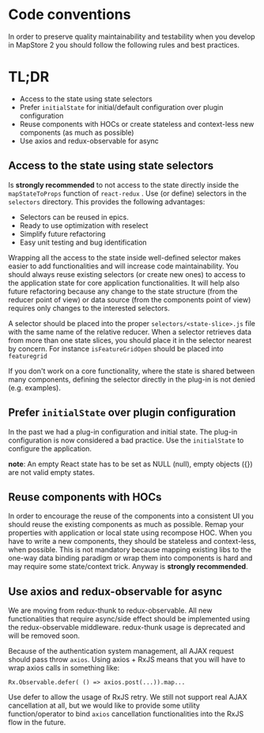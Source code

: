 # Code conventions
In order to preserve quality maintainability and testability when you develop in MapStore 2  you should follow the following rules and best practices. 

# TL;DR
 - Access to the state using state selectors
 - Prefer `initialState` for initial/default configuration over plugin configuration
 - Reuse components with HOCs or create stateless and context-less new components (as much as possible)
 - Use axios and redux-observable for async
 
## Access to the state using state selectors
Is **strongly recommended** to not access to the state directly inside the `mapStateToProps` function of `react-redux` .
Use (or define) selectors in the `selectors` directory. This provides the following advantages:
 - Selectors can be reused in epics.
 - Ready to use optimization with reselect
 - Simplify future refactoring
 - Easy unit testing and bug identification
 
Wrapping all the access to the state inside well-defined selector makes easier to add functionalities and will increase code maintainability. You should always reuse existing selectors (or create new ones) to access to the application state for core application functionalities.
It will help also future refactoring because any change to the state structure (from the reducer point of view) or data source (from the components point of view) requires only changes to the interested selectors.

A selector should be placed into the proper `selectors/<state-slice>.js` file with the same name of the relative reducer.
When a selector retrieves data from more than one state slices, you should place it in the selector nearest by concern. For instance `isFeatureGridOpen` should be placed into `featuregrid`

If you don't work on a core functionality, where the state is shared between many components, defining the selector directly in the plug-in is not denied (e.g. examples).

## Prefer `initialState` over plugin configuration
In the past we had a plug-in configuration and initial state. The plug-in configuration is now considered a bad practice. Use the `initialState` to configure the application.

**note**: An empty React state has to be set as NULL (null), empty objects ({}) are not valid empty states.

## Reuse components with HOCs
In order to encourage the reuse of the components into a consistent UI you should reuse the existing components as much as possible. Remap your properties with application or local state using recompose HOC.
When you have to write a new components, they should be stateless and context-less, when possible.
This is not mandatory because mapping existing libs to the one-way data binding paradigm or wrap them into components is hard and may require some state/context trick. Anyway is **strongly recommended**.
    
## Use axios and redux-observable for async
We are moving from redux-thunk to redux-observable. All new functionalities that require async/side effect should be implemented using the redux-observable middleware. redux-thunk usage is deprecated and will be removed soon.

Because of the authentication system management, all AJAX request should pass throw `axios`.
Using axios + RxJS means that you will have to wrap axios calls in something like:

```
Rx.Observable.defer( () => axios.post(...)).map...
```

Use defer to allow the usage of RxJS retry. We still not support real AJAX cancellation at all, but we would like to provide some utility function/operator to bind `axios` cancellation functionalities into the RxJS flow in the future.
